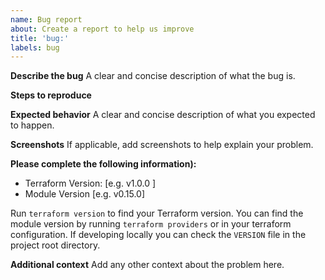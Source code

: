 ```yaml
---
name: Bug report
about: Create a report to help us improve
title: 'bug:'
labels: bug
---
```


**Describe the bug**
A clear and concise description of what the bug is.

**Steps to reproduce**


**Expected behavior**
A clear and concise description of what you expected to happen.

**Screenshots**
If applicable, add screenshots to help explain your problem.

**Please complete the following information):**
 - Terraform Version: [e.g. v1.0.0 ]
 - Module Version [e.g. v0.15.0]

Run `terraform version` to find your Terraform version.
You can find the module version by running `terraform providers` or in your terraform configuration. If developing locally you can check the `VERSION` file in the project root directory.

**Additional context**
Add any other context about the problem here.
